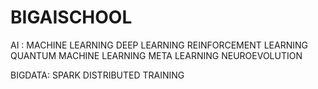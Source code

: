 # BIGAISCHOOL
AI :
MACHINE LEARNING
DEEP LEARNING
REINFORCEMENT LEARNING
QUANTUM MACHINE LEARNING
META LEARNING
NEUROEVOLUTION

BIGDATA:
SPARK
DISTRIBUTED TRAINING
